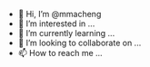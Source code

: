 - 👋 Hi, I’m @mmacheng
- 👀 I’m interested in ...
- 🌱 I’m currently learning ...
- 💞️ I’m looking to collaborate on ...
- 📫 How to reach me ...

<!---
mmacheng/mmacheng is a ✨ special ✨ repository because its `README.md` (this file) appears on your GitHub profile.
You can click the Preview link to take a look at your changes.
--->
